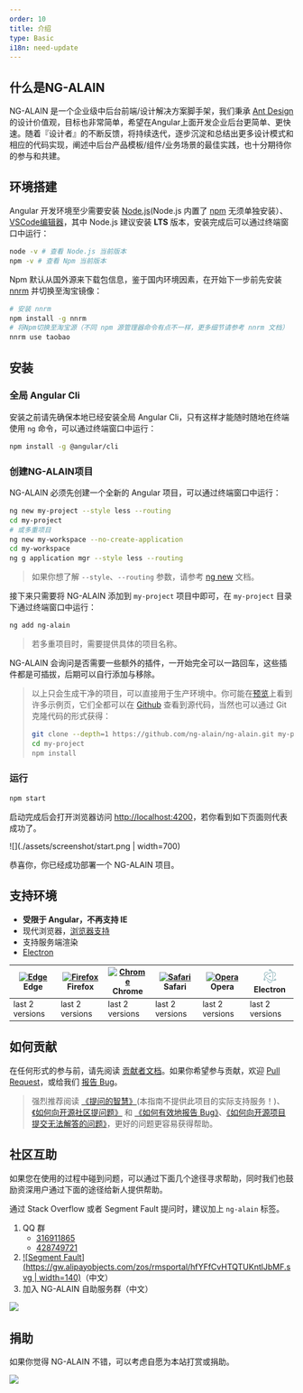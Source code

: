 ```yaml
---
order: 10
title: 介绍
type: Basic
i18n: need-update
---
```


## 什么是NG-ALAIN

NG-ALAIN 是一个企业级中后台前端/设计解决方案脚手架，我们秉承 [Ant Design](https://ant.design/) 的设计价值观，目标也非常简单，希望在Angular上面开发企业后台更简单、更快速。随着『设计者』的不断反馈，将持续迭代，逐步沉淀和总结出更多设计模式和相应的代码实现，阐述中后台产品模板/组件/业务场景的最佳实践，也十分期待你的参与和共建。

## 环境搭建

Angular 开发环境至少需要安装 [Node.js](https://nodejs.org/en/download/)(Node.js 内置了 [npm](https://www.npmjs.com/get-npm) 无须单独安装）、[VSCode编辑器](https://code.visualstudio.com/)，其中 Node.js 建议安装 **LTS** 版本，安装完成后可以通过终端窗口中运行：

```bash
node -v # 查看 Node.js 当前版本
npm -v # 查看 Npm 当前版本
```

Npm 默认从国外源来下载包信息，鉴于国内环境因素，在开始下一步前先安装 [nnrm](https://github.com/YunYouJun/nnrm/blob/main/README.zh-CN.md) 并切换至淘宝镜像：

```bash
# 安装 nnrm
npm install -g nnrm
# 将Npm切换至淘宝源（不同 npm 源管理器命令有点不一样，更多细节请参考 nnrm 文档）
nnrm use taobao
```

## 安装

### 全局 Angular Cli

安装之前请先确保本地已经安装全局 Angular Cli，只有这样才能随时随地在终端使用 `ng` 命令，可以通过终端窗口中运行：

```bash
npm install -g @angular/cli
```

### 创建NG-ALAIN项目

NG-ALAIN 必须先创建一个全新的 Angular 项目，可以通过终端窗口中运行：

```bash
ng new my-project --style less --routing
cd my-project
# 或多重项目
ng new my-workspace --no-create-application
cd my-workspace
ng g application mgr --style less --routing
```

> 如果你想了解 `--style`、`--routing` 参数，请参考 [ng new](https://angular.io/cli/new#options) 文档。

接下来只需要将 NG-ALAIN 添加到 `my-project` 项目中即可，在 `my-project` 目录下通过终端窗口中运行：

```bash
ng add ng-alain
```

> 若多重项目时，需要提供具体的项目名称。

NG-ALAIN 会询问是否需要一些额外的插件，一开始完全可以一路回车，这些插件都是可插拔，后期可以自行添加与移除。

> 以上只会生成干净的项目，可以直接用于生产环境中。你可能在[预览](https://ng-alain.gitee.io/)上看到许多示例页，它们全都可以在 [Github](https://github.com/ng-alain/ng-alain) 查看到源代码，当然也可以通过 Git 克隆代码的形式获得：
> ```bash
> git clone --depth=1 https://github.com/ng-alain/ng-alain.git my-project
> cd my-project
> npm install
> ```

### 运行

```bash
npm start
```

启动完成后会打开浏览器访问 [http://localhost:4200](http://localhost:4200)，若你看到如下页面则代表成功了。

![](./assets/screenshot/start.png | width=700)

恭喜你，你已经成功部署一个 NG-ALAIN 项目。

## 支持环境

- **受限于 Angular，不再支持 IE**
- 现代浏览器，[浏览器支持](https://angular.io/guide/browser-support)
- 支持服务端渲染
- [Electron](https://electron.atom.io/)

| [<img src="https://raw.githubusercontent.com/alrra/browser-logos/master/src/edge/edge_48x48.png" alt="Edge" width="24px" height="24px" />](http://godban.github.io/browsers-support-badges/)</br>Edge | [<img src="https://raw.githubusercontent.com/alrra/browser-logos/master/src/firefox/firefox_48x48.png" alt="Firefox" width="24px" height="24px" />](http://godban.github.io/browsers-support-badges/)</br>Firefox | [<img src="https://raw.githubusercontent.com/alrra/browser-logos/master/src/chrome/chrome_48x48.png" alt="Chrome" width="24px" height="24px" />](http://godban.github.io/browsers-support-badges/)</br>Chrome | [<img src="https://raw.githubusercontent.com/alrra/browser-logos/master/src/safari/safari_48x48.png" alt="Safari" width="24px" height="24px" />](http://godban.github.io/browsers-support-badges/)</br>Safari | [<img src="https://raw.githubusercontent.com/alrra/browser-logos/master/src/opera/opera_48x48.png" alt="Opera" width="24px" height="24px" />](http://godban.github.io/browsers-support-badges/)</br>Opera | [<img src="https://raw.githubusercontent.com/alrra/browser-logos/master/src/electron/electron_48x48.png" alt="Electron" width="24px" height="24px" />](http://godban.github.io/browsers-support-badges/)</br>Electron |
| --------- | --------- | --------- | --------- | --------- | --------- |
| last 2 versions | last 2 versions | last 2 versions | last 2 versions | last 2 versions | last 2 versions

## 如何贡献

在任何形式的参与前，请先阅读 [贡献者文档](/docs/contributing)。如果你希望参与贡献，欢迎 [Pull Request](https://github.com/ng-alain/ng-alain/pulls)，或给我们 [报告 Bug](https://github.com/ng-alain/ng-alain/issues)。

> 强烈推荐阅读 [《提问的智慧》](https://github.com/ryanhanwu/How-To-Ask-Questions-The-Smart-Way)(本指南不提供此项目的实际支持服务！)、[《如何向开源社区提问题》](https://github.com/seajs/seajs/issues/545) 和 [《如何有效地报告 Bug》](http://www.chiark.greenend.org.uk/%7Esgtatham/bugs-cn.html)、[《如何向开源项目提交无法解答的问题》](https://zhuanlan.zhihu.com/p/25795393)，更好的问题更容易获得帮助。

## 社区互助

如果您在使用的过程中碰到问题，可以通过下面几个途径寻求帮助，同时我们也鼓励资深用户通过下面的途径给新人提供帮助。

通过 Stack Overflow 或者 Segment Fault 提问时，建议加上 `ng-alain` 标签。

1. QQ 群
    - [316911865](//shang.qq.com/wpa/qunwpa?idkey=f5102185e4ecf8b641a176596aca3037a45d3452329f69cf3bc496877cd087ff)
    - [428749721](//shang.qq.com/wpa/qunwpa?idkey=06823e225199af79b0c5ba3bbc89756ee57c2b0cc2115e3f44cc19230db2b0c3)
2. [![Segment Fault](https://gw.alipayobjects.com/zos/rmsportal/hfYFfCvHTQTUKntlJbMF.svg | width=140)](https://segmentfault.com/t/ng-alain)（中文）
3. 加入 NG-ALAIN 自助服务群（中文）

![](./assets/qq-group.png)

## 捐助

如果你觉得 NG-ALAIN 不错，可以考虑自愿为本站打赏或捐助。

![](./assets/donate.png)
